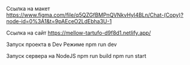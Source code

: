Ссылка на макет
https://www.figma.com/file/q5QZGfBMPnQVNkvHyI4BLn/Chat-(Copy)?node-id=0%3A1&t=9pAEceO2LdEbha3U-1


Ссылка на сайт
https://mellow-tartufo-d9f8d1.netlify.app/

Запуск проекта в Dev Режиме
npm run dev

Запуск сервера на NodeJS
npm run build 
npm run start